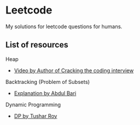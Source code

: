 # Leetcode
My solutions for leetcode questions for humans.


## List of resources 

Heap
  - [Video by Author of Cracking the coding interview](https://www.youtube.com/watch?v=t0Cq6tVNRBA)
  
Backtracking (Problem of Subsets)
  - [Explanation by Abdul Bari](https://www.youtube.com/watch?v=kyLxTdsT8ws)
  
Dynamic Programming
  - [DP by Tushar Roy](https://www.youtube.com/watch?v=8LusJS5-AGo&list=PLgwE03nSxZ4GoHvoy6ay6OSBmcJ6BX2h7)
